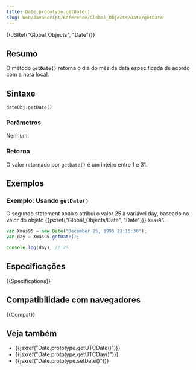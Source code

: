 ```yaml
---
title: Date.prototype.getDate()
slug: Web/JavaScript/Reference/Global_Objects/Date/getDate
---
```


{{JSRef("Global_Objects", "Date")}}

## Resumo

O método **`getDate()`** retorna o dia do mês da data especificada de acordo com a hora local.

## Sintaxe

```
dateObj.getDate()
```

### Parâmetros

Nenhum.

### Retorna

O valor retornado por `getDate()` é um inteiro entre 1 e 31.

## Exemplos

### Exemplo: Usando `getDate()`

O segundo statement abaixo atribui o valor 25 à variável day, baseado no valor do objeto {{jsxref("Global_Objects/Date", "Date")}} `Xmas95`.

```js
var Xmas95 = new Date("December 25, 1995 23:15:30");
var day = Xmas95.getDate();

console.log(day); // 25
```

## Especificações

{{Specifications}}

## Compatibilidade com navegadores

{{Compat}}

## Veja também

- {{jsxref("Date.prototype.getUTCDate()")}}
- {{jsxref("Date.prototype.getUTCDay()")}}
- {{jsxref("Date.prototype.setDate()")}}
